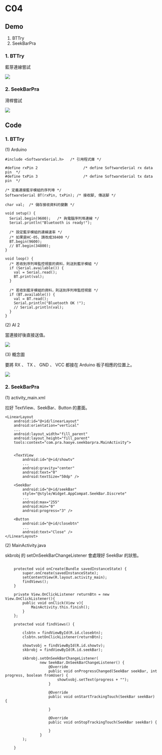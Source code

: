 # C04

## Demo

1. BTTry
2. SeekBarPra

### 1. BTTry

藍芽連線嘗試

![](https://raw.githubusercontent.com/CodeMercs/ariod-ho-book/master/Code/C04/BTTry/PIC1.png)


### 2. SeekBarPra

滑桿嘗試

![](https://raw.githubusercontent.com/CodeMercs/ariod-ho-book/master/Code/C04/SeekBarPra/PIC.png)


## Code

### 1. BTTry

(1) Arduino

```
#include <SoftwareSerial.h>   /* 引用程式庫 */
 
#define rxPin 2                     /* define SoftwareSerial rx data pin  */
#define txPin 3                     /* define SoftwareSerial tx data pin  */

/* 定義連接藍牙模組的序列埠 */
SoftwareSerial BT(rxPin, txPin); /* 接收腳, 傳送腳 */

char val;  /* 儲存接收資料的變數 */
 
void setup() {
  Serial.begin(9600);   /* 與電腦序列埠連線 */ 
  Serial.println("Bluetooth is ready!");
 
  /* 設定藍牙模組的連線速率 */
  /* 如果是HC-05，請改成38400 */
  BT.begin(9600);
  // BT.begin(34800);
}
 
void loop() {
  /* 若收到序列埠監控視窗的資料，則送到藍牙模組 */
  if (Serial.available()) {
    val = Serial.read();
    BT.print(val);
  }
 
  /* 若收到藍牙模組的資料，則送到序列埠監控視窗 */
  if (BT.available()) {
    val = BT.read();
    Serial.println("Bluetooth OK !");
    // Serial.println(val);
  }
}
```

(2) AI 2

當連接好後直接送值。

![](https://raw.githubusercontent.com/CodeMercs/ariod-ho-book/master/Code/C04/BTTry/PIC2.png)


(3) 概念圖

要將 RX 、 TX 、 GND 、 VCC 都接在 Arduino 板子相應的位置上。

![](https://raw.githubusercontent.com/CodeMercs/ariod-ho-book/master/Code/C04/BTTry/PIC3.png)


### 2. SeekBarPra

(1) activity_main.xml

拉好 TextView、SeekBar、Button 的畫面。

```
<LinearLayout
    android:id="@+id/linearLayout"
    android:orientation="vertical"
    ...
    android:layout_width="fill_parent"
    android:layout_height="fill_parent"
    tools:context="com.pra.haoye.seekbarpra.MainActivity">


    <TextView
        android:id="@+id/showtv"
        ...
        android:gravity="center"
        android:text="0"
        android:textSize="50dp" />

    <SeekBar
        android:id="@+id/seekBar"
        style="@style/Widget.AppCompat.SeekBar.Discrete"
        ...
        android:max="255"
        android:min="0"
        android:progress="3" />

    <Button
        android:id="@+id/closebtn"
        ...
        android:text="Close" />
</LinearLayout>
```

(2) MainActivity.java

skbrobj 的 setOnSeekBarChangeListener 會處理好 SeekBar 的狀態。

```

    protected void onCreate(Bundle savedInstanceState) {
        super.onCreate(savedInstanceState);
        setContentView(R.layout.activity_main);
        findViews();
    }

    private View.OnClickListener returnBtn = new View.OnClickListener(){
        public void onClick(View v){
            MainActivity.this.finish();
        }
    };

    protected void findViews() {

        clsbtn = findViewById(R.id.closebtn);
        clsbtn.setOnClickListener(returnBtn);

        showtvobj = findViewById(R.id.showtv);
        skbrobj = findViewById(R.id.seekBar);

        skbrobj.setOnSeekBarChangeListener(
                new SeekBar.OnSeekBarChangeListener() {
                    @Override
                    public void onProgressChanged(SeekBar seekBar, int progress, boolean fromUser) {
                        showtvobj.setText(progress + "");
                    }

                    @Override
                    public void onStartTrackingTouch(SeekBar seekBar) {

                    }

                    @Override
                    public void onStopTrackingTouch(SeekBar seekBar) {

                    }
                }
        );

    }
```
